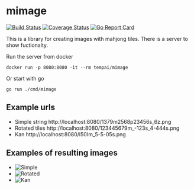 # mimage

[![Build Status](https://travis-ci.org/dnovikoff/mimage.svg?branch=master)](https://travis-ci.org/dnovikoff/mimage)
[![Coverage Status](https://img.shields.io/codecov/c/github/dnovikoff/mimage.svg)](https://codecov.io/gh/dnovikoff/mimage)
[![Go Report Card](https://goreportcard.com/badge/github.com/dnovikoff/mimage)](https://goreportcard.com/report/github.com/dnovikoff/mimage)

This is a library for creating images with mahjong tiles.
There is a server to show fuctionalty.

Run the server from docker

`docker run -p 8080:8080 -it --rm tempai/mimage`

Or start with go

`go run ./cmd/mimage`

## Example urls
- Simple string http://localhost:8080/1379m2568p23456s_6z.png
- Rotated tiles http://localhost:8080/123445679m_-123s_4-444s.png
- Kan http://localhost:8080/I50Im_5-5-05s.png

## Examples of resulting images
- ![Simple](https://raw.githubusercontent.com/dnovikoff/mimage/master/pkg/image/test_data/1379m2568p23456s_6z.png)
- ![Rotated](https://raw.githubusercontent.com/dnovikoff/mimage/master/pkg/image/test_data/123445679m_-123s_4-444s.png)
- ![Kan](https://raw.githubusercontent.com/dnovikoff/mimage/master/pkg/image/test_data/I50Im_5-5-05s.png)
